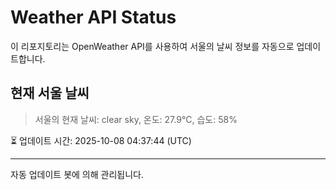 
# Weather API Status

이 리포지토리는 OpenWeather API를 사용하여 서울의 날씨 정보를 자동으로 업데이트합니다.

## 현재 서울 날씨
> 서울의 현재 날씨: clear sky, 온도: 27.9°C, 습도: 58%

⏳ 업데이트 시간: 2025-10-08 04:37:44 (UTC)

---
자동 업데이트 봇에 의해 관리됩니다.
